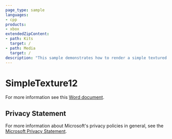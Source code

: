 ```yaml
---
page_type: sample
languages:
- cpp
products:
- xbox
extendedZipContent:
- path: Kits
  target: /
- path: Media
  target: /
description: "This sample demonstrates how to render a simple textured quad using Direct3D 12 on Xbox One."
---
```


# SimpleTexture12

For more information see this [Word document](https://github.com/microsoft/Xbox-ATG-Samples/blob/master/XDKSamples/IntroGraphics/SimpleTexture12/Readme.docx).

## Privacy Statement

For more information about Microsoft's privacy policies in general, see the [Microsoft Privacy Statement](https://privacy.microsoft.com/en-us/privacystatement/).
